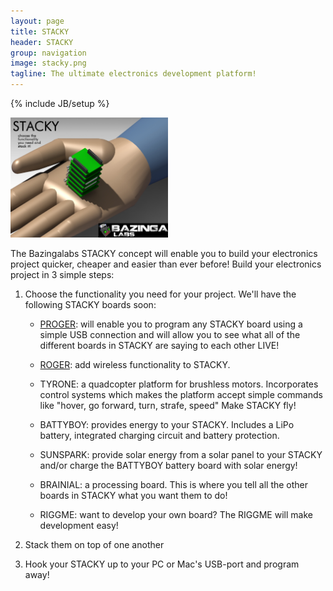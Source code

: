 ```yaml
---
layout: page
title: STACKY
header: STACKY
group: navigation
image: stacky.png
tagline: The ultimate electronics development platform!
---
```

{% include JB/setup %}

<img src="/images/stackedstacky.jpg" alt="STACKY rendering" width="50%">

The Bazingalabs STACKY concept will enable you to build your electronics project quicker, cheaper and easier than ever before! 
Build your electronics project in 3 simple steps: 

1. Choose the functionality you need for your project. We'll have the following STACKY boards soon:

	* [PROGER](/proger.html): will enable you to program any STACKY board using a simple USB connection and will allow you to see what all of the different boards in STACKY are saying to each other LIVE!

	* [ROGER](/roger.html): add wireless functionality to STACKY.

	* TYRONE: a quadcopter platform for brushless motors. Incorporates control systems which makes the platform accept simple commands like "hover, go forward, turn, strafe, speed" Make STACKY fly!

	* BATTYBOY: provides energy to your STACKY. Includes a LiPo battery, integrated charging circuit and battery protection.

	* SUNSPARK: provide solar energy from a solar panel to your STACKY and/or charge the BATTYBOY battery board with solar 	energy!
	
	* BRAINIAL: a processing board. This is where you tell all the other boards in STACKY what you want them to do!
	
	* RIGGME: want to develop your own board? The RIGGME will make development easy!


2. Stack them on top of one another

3. Hook your STACKY up to your PC or Mac's USB-port and program away!